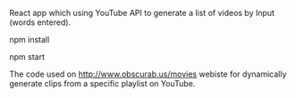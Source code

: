 React app which using YouTube API to generate a list of videos by Input (words entered).

npm install

npm start

The code used on http://www.obscurab.us/movies webiste for dynamically generate clips from a specific playlist on YouTube.
